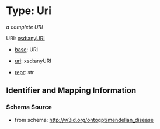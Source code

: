 # Type: Uri


_a complete URI_


URI: [xsd:anyURI](http://www.w3.org/2001/XMLSchema#anyURI)

* [base](https://w3id.org/linkml/base): URI

* [uri](https://w3id.org/linkml/uri): xsd:anyURI

* [repr](https://w3id.org/linkml/repr): str








## Identifier and Mapping Information







### Schema Source


* from schema: http://w3id.org/ontogpt/mendelian_disease



